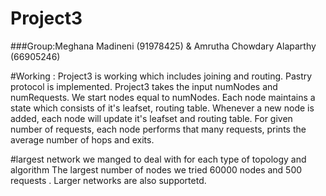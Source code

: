 # Project3

###Group:Meghana Madineni (91978425) & Amrutha Chowdary Alaparthy (66905246)

#Working : 
Project3 is working which includes joining and routing. Pastry protocol is implemented.
Project3 takes the input numNodes and numRequests. We start nodes equal to numNodes. Each node maintains a state which consists of it's leafset, routing table. Whenever a new node is added, each node will update it's leafset and routing table.
For given number of requests, each node performs that many requests, prints the average number of hops and exits. 
  
#largest network we manged to deal with for each type of topology and algorithm
The largest number of nodes we tried 60000 nodes and 500 requests . Larger networks are also supportetd.
